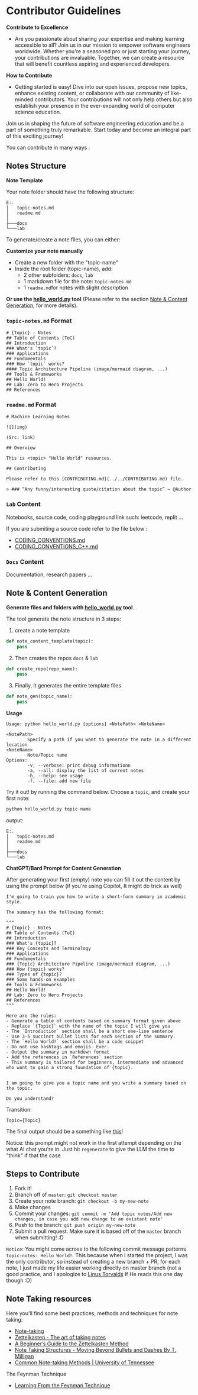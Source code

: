 # Contributor Guidelines

**Contribute to Excellence**

- Are you passionate about sharing your expertise and making learning accessible to all? Join us in our mission to empower software engineers worldwide. Whether you're a seasoned pro or just starting your journey, your contributions are invaluable. Together, we can create a resource that will benefit countless aspiring and experienced developers.

**How to Contribute**

- Getting started is easy! Dive into our open issues, propose new topics, enhance existing content, or collaborate with our community of like-minded contributors. Your contributions will not only help others but also establish your presence in the ever-expanding world of computer science education.

Join us in shaping the future of software engineering education and be a part of something truly remarkable. Start today and become an integral part of this exciting journey!

You can contribute in many ways :

## Notes Structure

**Note Template**

Your note folder should have the following structure:

```
E:.
│   topic-notes.md
│   readme.md
│
├───docs
└───lab
```

To generate/create a note files, you can either:

**Customize your note manually**

- Create a new folder with the "topic-name"
- Inside the root folder (topic-name), add: 
  - 2 other subfolders: `docs`, `lab`
  - 1 markdown file for the note: `topic-notes.md`
  - 1 `readme.md`for notes with slight description

**Or use the [hello_world.py](hello_world.py) tool** (Please refer to the section [Note & Content Generation](#note--content-generation), for more details).


### `topic-notes.md` Format

```
# {Topic} - Notes
## Table of Contents (ToC)
## Introduction
### What's `topic`?
### Applications
## Fundamentals
### How `topic` works?
#### Topic Architecture Pipeline (image/mermaid diagram, ...)
## Tools & Frameworks
## Hello World!
## Lab: Zero to Hero Projects
## References
```

### `readme.md` Format

```
# Machine Learning Notes

![](img)

(Src: link)

## Overview

This is <topic> "Hello World" resources.

## Contributing

Please refer to this [CONTRIBUTING.md](../../CONTRIBUTING.md) file.

> ### “Any funny/interesting quote/citation about the topic” — @Author
```

### `Lab` Content

Notebooks, source code, coding playground link such: leetcode, replit ...

If you are submiting a source code refer to the file below : 

- [CODING_CONVENTIONS.md](./sw-documentation-convention/CODING_CONVENTIONS.md)
- [CODING_CONVENTIONS_C++.md](./sw-documentation-convention/CODING_CONVENTIONS_C++.md)

### `Docs` Content

Documentation, research papers ...


## Note & Content Generation

**Generate files and folders with [hello_world.py](hello_world.py) tool**. 

The tool generate the note structure in 3 steps:

1. create a note template 

```python
def note_content_template(topic):
    pass
```
2. Then creates the repos `docs` & `lab` 

```python
def create_repo(repo_name):
    pass
```
3. Finally, it generates the entire template files

```python
def note_gen(topic_name):
    pass
```
**Usage**
```
Usage: python hello_world.py [options] <NotePath> <NoteName>

<NotePath>
        Specify a path if you want to generate the note in a different location
<NoteName>
        Note/Topic name
Options:
        -v, --verbose: print debug informationn
        -a, --all: display the list of current notes
        -h, --help: see usage
        -f, --file: add new file
```

Try it out! by running the command below. Choose a `topic`, and create your first note:

```python
python hello_world.py topic-name
```

output:

```
E:.
│   topic-notes.md
│   readme.md
│
├───docs
└───lab
```

**ChatGPT/Bard Prompt for Content Generation**

After generating your first (empty) note you can fill it out the content by using the prompt below (if you're using Copilot, It might do trick as well)

```
I'm going to train you how to write a short-form summary in academic style.

The summary has the following format:

"""
# {Topic} - Notes
## Table of Contents (ToC)
## Introduction
### What's {topic}?
### Key Concepts and Terminology
### Applications
## Fundamentals
### {Topic} Architecture Pipeline (image/mermaid diagram, ...)
### How {topic} works?
### Types of {topic}?
### Some hands-on examples 
## Tools & Frameworks
## Hello World!
## Lab: Zero to Hero Projects
## References
"""

Here are the rules:
- Generate a table of contents based on summary format given above
- Replace `{Topic}` with the name of the topic I will give you
- The `Introduction` section shall be a short one-line sentence
- Use 3-5 succinct bullet lists for each section of the summary.
- The `Hello World!` section shall be a code snippet
- Do not use hashtags and emojis. Ever.
- Output the summary in markdown format
- Add the references in `References` section
- This summary is tailored for beginners, intermediate and advanced who want to gain a strong foundation of {topic}.


I am going to give you a topic name and you write a summary based on the topic.

Do you understand?
```

Transition:

```
Topic={Topic}
``` 

The final output should be a something like [this](./ai/agi-notes/)!

Notice: this prompt might not work in the first attempt depending on the what AI chat you're in. Just hit `regenerate` to give the LLM the time to "think" if that the case

## Steps to Contribute

1. Fork it!
2. Branch off of `master`: `git checkout master`
3. Create your note branch: `git checkout -b my-new-note`
4. Make changes
5. Commit your changes: `git commit -m 'Add topic notes/Add new changes, in case you add new change to an existant note'`
6. Push to the branch: `git push origin my-new-note`
7. Submit a pull request. Make sure it is based off of the `master` branch when submitting! :D
 
`Notice`: You might come across to the following commit message patterns `topic-notes: Hello World!`. This because when I started the project, I was the only contributor, so instead of creating a new branch + PR, for each note, I just made my life easier working directly on master branch  (not a good practice, and I apologize to [Linus Torvalds](github.com/Torvalds) If He reads this one day though :D)


## Note Taking resources

Here you'll find some best practices, methods and techniques for note taking:

- [Note-taking](https://en.wikipedia.org/wiki/Note-taking)
- [Zettelkasten - The art of taking notes](https://en.wikipedia.org/wiki/Zettelkasten)
- [A Beginner’s Guide to the Zettelkasten Method](https://zenkit.com/en/blog/a-beginners-guide-to-the-zettelkasten-method/)
- [Note Taking Structures - Moving Beyond Bullets and Dashes By T. Milligan](https://www.dunwoody.edu/pdfs/Elftmann-Note-Taking-Structures.pdf)
- [Common Note-taking Methods | University of Tennessee](https://www.utc.edu/enrollment-management-and-student-affairs/center-for-academic-support-and-advisement/tips-for-academic-success/note-taking)

The Feynman Technique
- [Learning From the Feynman Technique](https://evernote.com/blog/learning-from-the-feynman-technique/)



